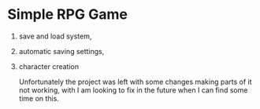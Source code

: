 # Simple RPG Game
1. save and load system,
2. automatic saving settings,
3. character creation

   Unfortunately the project was left with some changes making parts of it not working, with I am looking to fix in the future when I can find some time on this.
